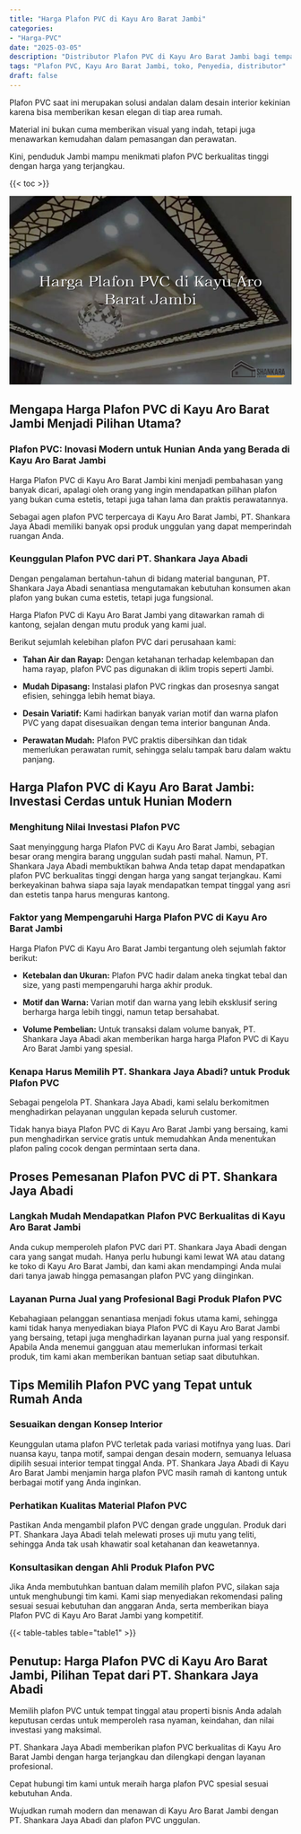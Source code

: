 ```yaml
---
title: "Harga Plafon PVC di Kayu Aro Barat Jambi"
categories: 
- "Harga-PVC"
date: "2025-03-05"
description: "Distributor Plafon PVC di Kayu Aro Barat Jambi bagi tempat tinggal, perkantoran, dan gerai. Produk berkualitas, pilihan motif, warna modern, dengan jasa pemasangan dikerjakan oleh tenaga ahli ahli serta jaminan resmi!|Servis penyediaan Plafon PVC di Kayu Aro Barat Jambi untuk kebutuhan rumah, kantor, maupun ritel, beserta panel unggulan dan penempatan oleh tenaga ahli profesional dan kepastian resmi.|Solusi Plafon PVC di Kayu Aro Barat Jambi yang terbukti bagi hunian, perkantoran, serta toko, dengan produk berkualitas dan penempatan oleh tenaga ahli profesional serta jaminan resmi.|Distribusi Plafon PVC di Kayu Aro Barat Jambi untuk tempat tinggal, office, serta toko, beserta produk berkualitas dan instalasi oleh teknisi berpengalaman, lengkap dengan garansi resmi.}"
tags: "Plafon PVC, Kayu Aro Barat Jambi, toko, Penyedia, distributor"
draft: false
---
```


Plafon PVC saat ini merupakan solusi andalan dalam desain interior kekinian karena bisa memberikan kesan elegan di tiap area rumah.

Material ini bukan cuma memberikan visual yang indah, tetapi juga menawarkan kemudahan dalam pemasangan dan perawatan.

Kini, penduduk Jambi mampu menikmati plafon PVC berkualitas tinggi dengan harga yang terjangkau.

{{< toc >}}

![Harga Plafon PVC di Kayu Aro Barat Jambi](/images/Harga-PVC/Harga-Plafon-PVC-di-Kayu-Aro-Barat-Jambi.png)


## Mengapa Harga Plafon PVC di Kayu Aro Barat Jambi Menjadi Pilihan Utama?

### Plafon PVC: Inovasi Modern untuk Hunian Anda yang Berada di Kayu Aro Barat Jambi

Harga Plafon PVC di Kayu Aro Barat Jambi kini menjadi pembahasan yang banyak dicari, apalagi oleh orang yang ingin mendapatkan pilihan plafon yang bukan cuma estetis, tetapi juga tahan lama dan praktis perawatannya.

Sebagai agen plafon PVC terpercaya di Kayu Aro Barat Jambi, PT. Shankara Jaya Abadi memiliki banyak opsi produk unggulan yang dapat memperindah ruangan Anda.

### Keunggulan Plafon PVC dari PT. Shankara Jaya Abadi

Dengan pengalaman bertahun-tahun di bidang material bangunan, PT. Shankara Jaya Abadi senantiasa mengutamakan kebutuhan konsumen akan plafon yang bukan cuma estetis, tetapi juga fungsional.

Harga Plafon PVC di Kayu Aro Barat Jambi yang ditawarkan ramah di kantong, sejalan dengan mutu produk yang kami jual.

Berikut sejumlah kelebihan plafon PVC dari perusahaan kami:

- **Tahan Air dan Rayap:** Dengan ketahanan terhadap kelembapan dan hama rayap, plafon PVC pas digunakan di iklim tropis seperti Jambi.

- **Mudah Dipasang:** Instalasi plafon PVC ringkas dan prosesnya sangat efisien, sehingga lebih hemat biaya.

- **Desain Variatif:** Kami hadirkan banyak varian motif dan warna plafon PVC yang dapat disesuaikan dengan tema interior bangunan Anda.

- **Perawatan Mudah:** Plafon PVC praktis dibersihkan dan tidak memerlukan perawatan rumit, sehingga selalu tampak baru dalam waktu panjang.

## Harga Plafon PVC di Kayu Aro Barat Jambi: Investasi Cerdas untuk Hunian Modern

### Menghitung Nilai Investasi Plafon PVC

Saat menyinggung harga Plafon PVC di Kayu Aro Barat Jambi, sebagian besar orang mengira barang unggulan sudah pasti mahal. Namun, PT. Shankara Jaya Abadi membuktikan bahwa Anda tetap dapat mendapatkan plafon PVC berkualitas tinggi dengan harga yang sangat terjangkau. Kami berkeyakinan bahwa siapa saja layak mendapatkan tempat tinggal yang asri dan estetis tanpa harus menguras kantong.

### Faktor yang Mempengaruhi Harga Plafon PVC di Kayu Aro Barat Jambi

Harga Plafon PVC di Kayu Aro Barat Jambi tergantung oleh sejumlah faktor berikut:

- **Ketebalan dan Ukuran:** Plafon PVC hadir dalam aneka tingkat tebal dan size, yang pasti mempengaruhi harga akhir produk.

- **Motif dan Warna:** Varian motif dan warna yang lebih eksklusif sering berharga harga lebih tinggi, namun tetap bersahabat.

- **Volume Pembelian:** Untuk transaksi dalam volume banyak, PT. Shankara Jaya Abadi akan memberikan harga harga Plafon PVC di Kayu Aro Barat Jambi yang spesial.

### Kenapa Harus Memilih PT. Shankara Jaya Abadi? untuk Produk Plafon PVC

Sebagai pengelola PT. Shankara Jaya Abadi, kami selalu berkomitmen menghadirkan pelayanan unggulan kepada seluruh customer.

Tidak hanya biaya Plafon PVC di Kayu Aro Barat Jambi yang bersaing, kami pun menghadirkan service gratis untuk memudahkan Anda menentukan plafon paling cocok dengan permintaan serta dana.

## Proses Pemesanan Plafon PVC di PT. Shankara Jaya Abadi

### Langkah Mudah Mendapatkan Plafon PVC Berkualitas di Kayu Aro Barat Jambi

Anda cukup memperoleh plafon PVC dari PT. Shankara Jaya Abadi dengan cara yang sangat mudah. Hanya perlu hubungi kami lewat WA atau datang ke toko di Kayu Aro Barat Jambi, dan kami akan mendampingi Anda mulai dari tanya jawab hingga pemasangan plafon PVC yang diinginkan.

### Layanan Purna Jual yang Profesional Bagi Produk Plafon PVC

Kebahagiaan pelanggan senantiasa menjadi fokus utama kami, sehingga kami tidak hanya menyediakan biaya Plafon PVC di Kayu Aro Barat Jambi yang bersaing, tetapi juga menghadirkan layanan purna jual yang responsif. Apabila Anda menemui gangguan atau memerlukan informasi terkait produk, tim kami akan memberikan bantuan setiap saat dibutuhkan.

## Tips Memilih Plafon PVC yang Tepat untuk Rumah Anda

### Sesuaikan dengan Konsep Interior

Keunggulan utama plafon PVC terletak pada variasi motifnya yang luas. Dari nuansa kayu, tanpa motif, sampai dengan desain modern, semuanya leluasa dipilih sesuai interior tempat tinggal Anda. PT. Shankara Jaya Abadi di Kayu Aro Barat Jambi menjamin harga plafon PVC masih ramah di kantong untuk berbagai motif yang Anda inginkan.

### Perhatikan Kualitas Material Plafon PVC

Pastikan Anda mengambil plafon PVC dengan grade unggulan. Produk dari PT. Shankara Jaya Abadi telah melewati proses uji mutu yang teliti, sehingga Anda tak usah khawatir soal ketahanan dan keawetannya.

### Konsultasikan dengan Ahli Produk Plafon PVC

Jika Anda membutuhkan bantuan dalam memilih plafon PVC, silakan saja untuk menghubungi tim kami. Kami siap menyediakan rekomendasi paling sesuai sesuai kebutuhan dan anggaran Anda, serta memberikan biaya Plafon PVC di Kayu Aro Barat Jambi yang kompetitif.

{{< table-tables table="table1" >}}

## Penutup: Harga Plafon PVC di Kayu Aro Barat Jambi, Pilihan Tepat dari PT. Shankara Jaya Abadi

Memilih plafon PVC untuk tempat tinggal atau properti bisnis Anda adalah keputusan cerdas untuk memperoleh rasa nyaman, keindahan, dan nilai investasi yang maksimal.

PT. Shankara Jaya Abadi memberikan plafon PVC berkualitas di Kayu Aro Barat Jambi dengan harga terjangkau dan dilengkapi dengan layanan profesional.

Cepat hubungi tim kami untuk meraih harga plafon PVC spesial sesuai kebutuhan Anda.

Wujudkan rumah modern dan menawan di Kayu Aro Barat Jambi dengan PT. Shankara Jaya Abadi dan plafon PVC unggulan.